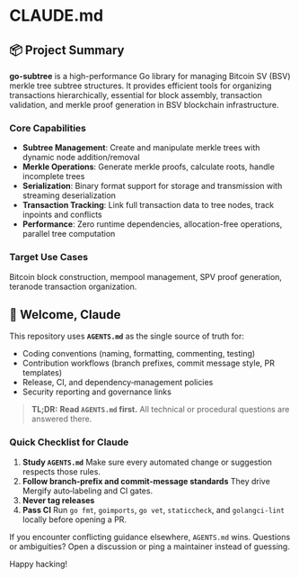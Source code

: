 # CLAUDE.md

## 📦 Project Summary

**go-subtree** is a high-performance Go library for managing Bitcoin SV (BSV) merkle tree subtree structures. It provides efficient tools for organizing transactions hierarchically, essential for block assembly, transaction validation, and merkle proof generation in BSV blockchain infrastructure.

### Core Capabilities
- **Subtree Management**: Create and manipulate merkle trees with dynamic node addition/removal
- **Merkle Operations**: Generate merkle proofs, calculate roots, handle incomplete trees
- **Serialization**: Binary format support for storage and transmission with streaming deserialization
- **Transaction Tracking**: Link full transaction data to tree nodes, track inpoints and conflicts
- **Performance**: Zero runtime dependencies, allocation-free operations, parallel tree computation

### Target Use Cases
Bitcoin block construction, mempool management, SPV proof generation, teranode transaction organization.

## 🤖 Welcome, Claude

This repository uses **`AGENTS.md`** as the single source of truth for:

* Coding conventions (naming, formatting, commenting, testing)
* Contribution workflows (branch prefixes, commit message style, PR templates)
* Release, CI, and dependency‑management policies
* Security reporting and governance links

> **TL;DR:** **Read `AGENTS.md` first.**
> All technical or procedural questions are answered there.

### Quick Checklist for Claude

1. **Study `AGENTS.md`**
   Make sure every automated change or suggestion respects those rules.
2. **Follow branch‑prefix and commit‑message standards**
   They drive Mergify auto‑labeling and CI gates.
3. **Never tag releases**
4. **Pass CI**
   Run `go fmt`, `goimports`, `go vet`, `staticcheck`, and `golangci‑lint` locally before opening a PR.

If you encounter conflicting guidance elsewhere, `AGENTS.md` wins.
Questions or ambiguities? Open a discussion or ping a maintainer instead of guessing.

Happy hacking!

